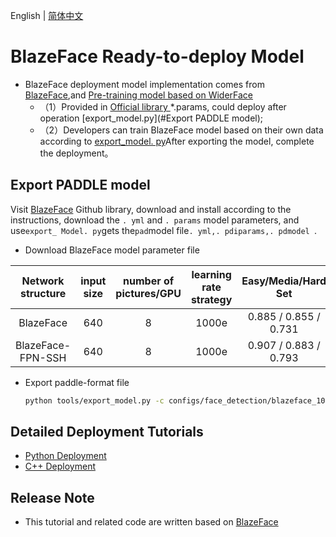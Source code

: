 English | [简体中文](README_CN.md)
# BlazeFace Ready-to-deploy Model

- BlazeFace deployment model implementation comes from [BlazeFace](https://github.com/PaddlePaddle/PaddleDetection/tree/release/2.5/configs/face_detection),and [Pre-training model based on WiderFace](https://github.com/PaddlePaddle/PaddleDetection/tree/release/2.5/configs/face_detection)
  - （1）Provided in [Official library
](https://github.com/PaddlePaddle/PaddleDetection/tree/release/2.5/tools) *.params, could deploy after operation [export_model.py](#Export PADDLE model);
  - （2）Developers can train BlazeFace model based on their own data according to [export_model. py](https://github.com/PaddlePaddle/PaddleDetection/blob/release/2.5/tools/export_model.py)After exporting the model, complete the deployment。

## Export PADDLE model

Visit [BlazeFace](https://github.com/PaddlePaddle/PaddleDetection/tree/release/2.5/configs/face_detection) Github library, download and install according to the instructions, download the `. yml` and `. params` model parameters, and use` export_ Model. py `gets the` pad `model file`. yml,. pdiparams,. pdmodel `.


* Download BlazeFace model parameter file

|Network structure | input size | number of pictures/GPU | learning rate strategy | Easy/Media/Hard Set | prediction delay (SD855) | model size (MB) | download | configuration file|
|:------------:|:--------:|:----:|:-------:|:-------:|:---------:|:----------:|:---------:|:--------:|
| BlazeFace  | 640  |    8    | 1000e     | 0.885 / 0.855 / 0.731 | - | 0.472 |[Download link](https://paddledet.bj.bcebos.com/models/blazeface_1000e.pdparams) | [Config file](https://github.com/PaddlePaddle/PaddleDetection/tree/release/2.5/configs/face_detection/blazeface_1000e.yml) |
| BlazeFace-FPN-SSH  | 640  |    8    | 1000e     | 0.907 / 0.883 / 0.793 | - | 0.479 |[Download link](https://paddledet.bj.bcebos.com/models/blazeface_fpn_ssh_1000e.pdparams) | [Config file](https://github.com/PaddlePaddle/PaddleDetection/tree/release/2.5/configs/face_detection/blazeface_fpn_ssh_1000e.yml) |

* Export paddle-format file
  ```bash
  python tools/export_model.py -c configs/face_detection/blazeface_1000e.yml -o weights=blazeface_1000e.pdparams --export_serving_model=True
  ```

## Detailed Deployment Tutorials

- [Python Deployment](python)
- [C++ Deployment](cpp)


## Release Note

- This tutorial and related code are written based on [BlazeFace](https://github.com/PaddlePaddle/PaddleDetection/tree/release/2.5/configs/face_detection)
